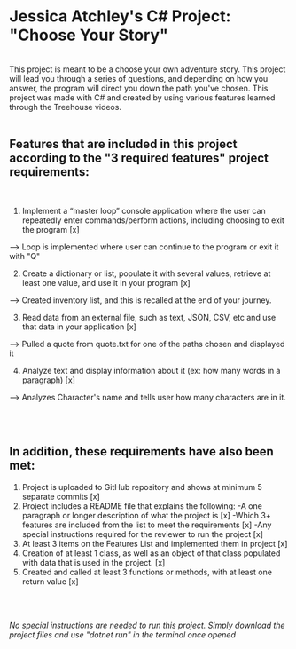 # Jessica Atchley's C# Project: "Choose Your Story"
<br>
 This project is meant to be a choose your own adventure story. This project will lead you through a series of questions, and depending on how you answer, the program will direct you down the path you've chosen. This project was made with C# and created by using various features learned through the Treehouse videos.
<br>
<br>

## Features that are included in this project according to the "3 required features" project requirements:
<br>


1. Implement a “master loop” console application where the user can repeatedly enter commands/perform actions, including choosing to exit the program [x]

--> Loop is implemented where user can continue to the program or exit it with "Q"

2. Create a dictionary or list, populate it with several values, retrieve at least one value, and use it in your program [x]

--> Created inventory list, and this is recalled at the end of your journey.

3. Read data from an external file, such as text, JSON, CSV, etc and use that data in your application [x]

--> Pulled a quote from quote.txt for one of the paths chosen and displayed it

4. Analyze text and display information about it (ex: how many words in a paragraph) [x]

--> Analyzes Character's name and tells user how many characters are in it. 



<br>
<br>

## In addition, these requirements have also been met:

1. Project is uploaded to GitHub repository and shows at minimum 5 separate commits [x]
2. Project includes a README file that explains the following:
-A one paragraph or longer description of what the project is [x]
-Which 3+ features are included from the list to meet the requirements [x]
-Any special instructions required for the reviewer to run the project [x]
3. At least 3 items on the Features List and implemented them in project [x]
4. Creation of at least 1 class, as well as an object of that class populated with data that is used in the project. [x]
5. Created and called at least 3 functions or methods, with at least one return value [x]
<br>
<br>


*No special instructions are needed to run this project. Simply download the project files and use "dotnet run" in the terminal once opened*